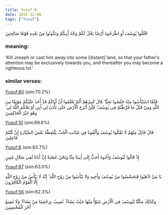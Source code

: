```yaml
---
title: Yusuf:9
date: 2015-12-08
tags: ["Yusuf"]
---
```

اقْتُلُوا يُوسُفَ أَوِ اطْرَحُوهُ أَرْضًا يَخْلُ لَكُمْ وَجْهُ أَبِيكُمْ وَتَكُونُوا مِنْ بَعْدِهِ قَوْمًا صَالِحِينَ
### meaning: 
‘Kill Joseph or cast him away into some [distant] land, so that your father’s attention may be exclusively towards you, and thereafter you may become a righteous lot.’
### similar verses: 

[Yusuf:80](/12/80) (sim:70.2%)

فَلَمَّا اسْتَيْأَسُوا مِنْهُ خَلَصُوا نَجِيًّا ۖ قَالَ كَبِيرُهُمْ أَلَمْ تَعْلَمُوا أَنَّ أَبَاكُمْ قَدْ أَخَذَ عَلَيْكُمْ مَوْثِقًا مِنَ اللَّهِ وَمِنْ قَبْلُ مَا فَرَّطْتُمْ فِي يُوسُفَ ۖ فَلَنْ أَبْرَحَ الْأَرْضَ حَتَّىٰ يَأْذَنَ لِي أَبِي أَوْ يَحْكُمَ اللَّهُ لِي ۖ وَهُوَ خَيْرُ الْحَاكِمِينَ

[Yusuf:10](/12/10) (sim:69.6%)

قَالَ قَائِلٌ مِنْهُمْ لَا تَقْتُلُوا يُوسُفَ وَأَلْقُوهُ فِي غَيَابَتِ الْجُبِّ يَلْتَقِطْهُ بَعْضُ السَّيَّارَةِ إِنْ كُنْتُمْ فَاعِلِينَ

[Yusuf:8](/12/8) (sim:63.7%)

إِذْ قَالُوا لَيُوسُفُ وَأَخُوهُ أَحَبُّ إِلَىٰ أَبِينَا مِنَّا وَنَحْنُ عُصْبَةٌ إِنَّ أَبَانَا لَفِي ضَلَالٍ مُبِينٍ

[Yusuf:87](/12/87) (sim:63.0%)

يَا بَنِيَّ اذْهَبُوا فَتَحَسَّسُوا مِنْ يُوسُفَ وَأَخِيهِ وَلَا تَيْأَسُوا مِنْ رَوْحِ اللَّهِ ۖ إِنَّهُ لَا يَيْأَسُ مِنْ رَوْحِ اللَّهِ إِلَّا الْقَوْمُ الْكَافِرُونَ

[Yusuf:56](/12/56) (sim:62.3%)

وَكَذَٰلِكَ مَكَّنَّا لِيُوسُفَ فِي الْأَرْضِ يَتَبَوَّأُ مِنْهَا حَيْثُ يَشَاءُ ۚ نُصِيبُ بِرَحْمَتِنَا مَنْ نَشَاءُ ۖ وَلَا نُضِيعُ أَجْرَ الْمُحْسِنِينَ
